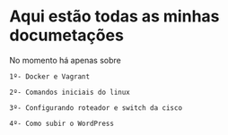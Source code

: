 # Aqui estão todas as minhas documetações

No momento há apenas sobre

    1º- Docker e Vagrant

    2º- Comandos iniciais do linux

    3º- Configurando roteador e switch da cisco

    4º- Como subir o WordPress





